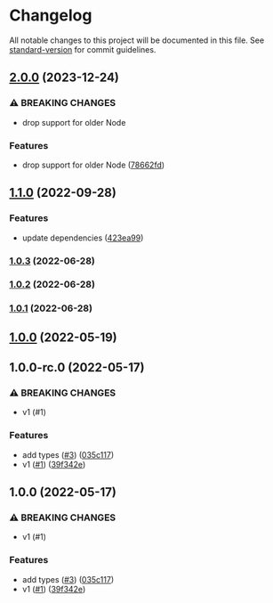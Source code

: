 # Changelog

All notable changes to this project will be documented in this file. See [standard-version](https://github.com/conventional-changelog/standard-version) for commit guidelines.

## [2.0.0](https://github.com/metcoder95/fastify-racing/compare/v1.1.0...v2.0.0) (2023-12-24)


### ⚠ BREAKING CHANGES

* drop support for older Node

### Features

* drop support for older Node ([78662fd](https://github.com/metcoder95/fastify-racing/commit/78662fda1b3f5b4ea093b744dd8b205c237b86d7))

## [1.1.0](https://github.com/metcoder95/fastify-racing/compare/v1.0.3...v1.1.0) (2022-09-28)


### Features

* update dependencies ([423ea99](https://github.com/metcoder95/fastify-racing/commit/423ea997bc2193b6b4bd64f74b0963500fd88d7d))

### [1.0.3](https://github.com/metcoder95/fastify-racing/compare/v1.0.0...v1.0.3) (2022-06-28)

### [1.0.2](https://github.com/metcoder95/fastify-racing/compare/v1.0.0...v1.0.2) (2022-06-28)

### [1.0.1](https://github.com/metcoder95/fastify-racing/compare/v1.0.0...v1.0.1) (2022-06-28)

## [1.0.0](https://github.com/metcoder95/fastify-racing/compare/v2.0.0...v1.0.0) (2022-05-19)

## 1.0.0-rc.0 (2022-05-17)


### ⚠ BREAKING CHANGES

* v1 (#1)

### Features

* add types ([#3](https://github.com/metcoder95/fastify-racing/issues/3)) ([035c117](https://github.com/metcoder95/fastify-racing/commit/035c11700b229237facff79f7eec46d11a35137c))
* v1 ([#1](https://github.com/metcoder95/fastify-racing/issues/1)) ([39f342e](https://github.com/metcoder95/fastify-racing/commit/39f342e348224346bc1c2e37306c284e76d43b7e))

## 1.0.0 (2022-05-17)


### ⚠ BREAKING CHANGES

* v1 (#1)

### Features

* add types ([#3](https://github.com/metcoder95/fastify-racing/issues/3)) ([035c117](https://github.com/metcoder95/fastify-racing/commit/035c11700b229237facff79f7eec46d11a35137c))
* v1 ([#1](https://github.com/metcoder95/fastify-racing/issues/1)) ([39f342e](https://github.com/metcoder95/fastify-racing/commit/39f342e348224346bc1c2e37306c284e76d43b7e))
